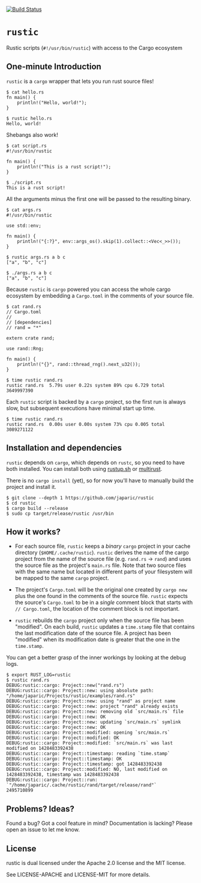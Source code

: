 [![Build Status][travis]](https://travis-ci.org/japaric/rustic)

# `rustic`

Rustic scripts (`#!/usr/bin/rustic`) with access to the Cargo ecosystem

## One-minute Introduction

`rustic` is a `cargo` wrapper that lets you run rust source files!

```
$ cat hello.rs
fn main() {
    println!("Hello, world!");
}

$ rustic hello.rs
Hello, world!
```

Shebangs also work!

```
$ cat script.rs
#!/usr/bin/rustic

fn main() {
    println!("This is a rust script!");
}

$ ./script.rs
This is a rust script!
```

All the arguments minus the first one will be passed to the resulting binary.

```
$ cat args.rs
#!/usr/bin/rustic

use std::env;

fn main() {
    println!("{:?}", env::args_os().skip(1).collect::<Vec<_>>());
}

$ rustic args.rs a b c
["a", "b", "c"]

$ ./args.rs a b c
["a", "b", "c"]
```

Because `rustic` is `cargo` powered you can access the whole cargo ecosystem by
embedding a `Cargo.toml` in the comments of your source file.

```
$ cat rand.rs
// Cargo.toml
//
// [dependencies]
// rand = "*"

extern crate rand;

use rand::Rng;

fn main() {
    println!("{}", rand::thread_rng().next_u32());
}

$ time rustic rand.rs
rustic rand.rs  5.79s user 0.22s system 89% cpu 6.729 total
3649997390
```

Each `rustic` script is backed by a `cargo` project, so the first run is always
slow, but subsequent executions have minimal start up time.

```
$ time rustic rand.rs
rustic rand.rs  0.00s user 0.00s system 73% cpu 0.005 total
3089271122
```

## Installation and dependencies

`rustic` depends on `cargo`, which depends on `rustc`, so you need to have both
installed. You can install both using [rustup.sh] or [multirust].

[rustup.sh]: https://github.com/rust-lang/rust/blob/master/src/etc/rustup.sh
[multirust]: https://github.com/brson/multirust

There is no `cargo install` (yet), so for now you'll have to manually build the
project and install it.

```
$ git clone --depth 1 https://github.com/japaric/rustic
$ cd rustic
$ cargo build --release
$ sudo cp target/release/rustic /usr/bin
```

## How it works?

- For each source file, `rustic` keeps a *binary* `cargo` project in your cache
  directory (`$HOME/.cache/rustic`). `rustic` derives the name of the cargo
  project from the name of the source file (e.g. `rand.rs` -> `rand`) and uses
  the source file as the project's `main.rs` file. Note that two source files
  with the same name but located in different parts of your filesystem will be
  mapped to the same `cargo` project.

- The project's `Cargo.toml` will be the original one created by `cargo new`
  plus the one found in the comments of the source file. `rustic` expects the
  source's `Cargo.toml` to be in a *single* comment block that starts with
  `// Cargo.toml`, the location of the comment block is not important.

- `rustic` rebuilds the `cargo` project only when the source file has been
  "modified". On each build, `rustic` updates a `time.stamp` file that contains
  the last modification date of the source file. A project has been "modified"
  when its modification date is greater that the one in the `time.stamp`.

You can get a better grasp of the inner workings by looking at the debug logs.

```
$ export RUST_LOG=rustic
$ rustic rand.rs
DEBUG:rustic::cargo: Project::new("rand.rs")
DEBUG:rustic::cargo: Project::new: using absolute path: "/home/japaric/Projects/rustic/examples/rand.rs"
DEBUG:rustic::cargo: Project::new: using "rand" as project name
DEBUG:rustic::cargo: Project::new: project "rand" already exists
DEBUG:rustic::cargo: Project::new: removing old `src/main.rs` file
DEBUG:rustic::cargo: Project::new: OK
DEBUG:rustic::cargo: Project::new: updating `src/main.rs` symlink
DEBUG:rustic::cargo: Project::new: OK
DEBUG:rustic::cargo: Project::modified: opening `src/main.rs`
DEBUG:rustic::cargo: Project::modified: OK
DEBUG:rustic::cargo: Project::modified: `src/main.rs` was last modified on 1428483392438
DEBUG:rustic::cargo: Project::timestamp: reading `time.stamp`
DEBUG:rustic::cargo: Project::timestamp: OK
DEBUG:rustic::cargo: Project::timestamp: got 1428483392438
DEBUG:rustic::cargo: Project::modified: NO, last modified on 1428483392438, timestamp was 1428483392438
DEBUG:rustic::cargo: Project::run: `"/home/japaric/.cache/rustic/rand/target/release/rand"`
2495710899
```

## Problems? Ideas?

Found a bug? Got a cool feature in mind? Documentation is lacking? Please open
an issue to let me know.

## License

rustic is dual licensed under the Apache 2.0 license and the MIT license.

See LICENSE-APACHE and LICENSE-MIT for more details.

[travis]: https://travis-ci.org/japaric/rustic.svg?branch=master
